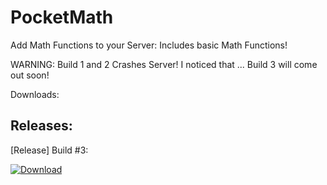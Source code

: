 # PocketMath
Add Math Functions to your Server: Includes basic Math Functions!

WARNING: Build 1 and 2 Crashes Server! I noticed that ... Build 3 will come out soon!

Downloads:

## Releases:

[Release] Build #3:

<a href = "https://github.com/SWNetworkDevelopers/PocketMath/releases/download/Release3/PocketMath_v0.0.1.phar">![Download](http://1.bp.blogspot.com/-FcmLlS5BGas/VUzfSCHLL0I/AAAAAAAAZuc/4-zKscFwv7w/s1600/download-button-png-azul-reflexo.png)</a>
